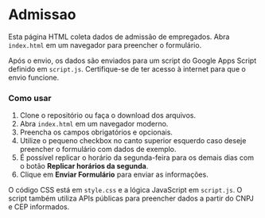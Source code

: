 # Admissao

Esta página HTML coleta dados de admissão de empregados. Abra `index.html` em um navegador para preencher o formulário.

Após o envio, os dados são enviados para um script do Google Apps Script definido em `script.js`. Certifique-se de ter acesso à internet para que o envio funcione.

### Como usar
1. Clone o repositório ou faça o download dos arquivos.
2. Abra `index.html` em um navegador moderno.
3. Preencha os campos obrigatórios e opcionais.
4. Utilize o pequeno checkbox no canto superior esquerdo caso deseje preencher o formulário com dados de exemplo.
5. É possível replicar o horário da segunda-feira para os demais dias com o botão **Replicar horários da segunda**.
6. Clique em **Enviar Formulário** para enviar as informações.

O código CSS está em `style.css` e a lógica JavaScript em `script.js`. O script também utiliza APIs públicas para preencher dados a partir do CNPJ e CEP informados.

